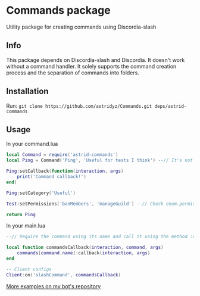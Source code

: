 # Commands package
Utility package for creating commands using Discordia-slash

## Info
This package depends on Discordia-slash and Discordia.
It doesn't work without a command handler. It solely supports the command creation process and the separation of commands into folders.

## Installation

Run:
`git clone https://github.com/astridyz/Commands.git deps/astrid-commands`

## Usage
In your command.lua

```lua
local Command = require('astrid-commands')
local Ping = Command('Ping', 'Useful for tests I think') --// It's not upper case sensitive

Ping:setCallback(function(interaction, args)
    print('Command callback!')
end)

Ping:setCategory('Useful')

Test:setPermissions('banMembers', 'manageGuild') --// Check enum.permissions for options

return Ping
```

In your main.lua

```lua
--// Require the command using its name and call it using the method :callback(...)

local function commandsCallback(interaction, command, args)
    commands[command.name]:callback(interaction, args)
end

-- Client configs
Client:on('slashCommand', commandsCallback)
```

[More examples on my bot's repository](https://github.com/astridyz/Luthe-discord-bot)
